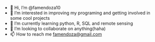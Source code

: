 - 👋 Hi, I’m @famendoza10
- 👀 I’m interested in improving my programing and getting involved in some cool projects
- 🌱 I’m currently learning python, R, SQL and remote sensing
- 💞️ I’m looking to collaborate on anything(haha)
- 📫 How to reach me famendoza@gmail.com

<!---
famendoza10/famendoza10 is a ✨ special ✨ repository because its `README.md` (this file) appears on your GitHub profile.
You can click the Preview link to take a look at your changes.
--->
